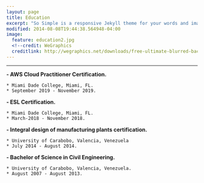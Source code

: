 ```yaml
---
layout: page
title: Education
excerpt: "So Simple is a responsive Jekyll theme for your words and images."
modified: 2014-08-08T19:44:38.564948-04:00
image:
  feature: education2.jpg
  <!--credit: WeGraphics
  creditlink: http://wegraphics.net/downloads/free-ultimate-blurred-background-pack/ -->
---
```


<!--Looking for a simple, responsive, theme for your Jekyll powered blog? Well look no further. Here be **So Simple Theme**, the follow up to [**Minimal Mistakes**](http://mmistakes.github.io/minimal-mistakes) --- by designer slash illustrator [Michael Rose](http://mademistakes.com).-->

<hr/>


  
**- AWS Cloud Practitioner Certification.**

    * Miami Dade College, Miami, FL.                                                
    * September 2019 - November 2019.


**- ESL Certification.**

    * Miami Dade College, Miami, FL.                                                                      
    * March-2018 - November 2018.


**- Integral design of manufacturing plants certification.** 

    * University of Carabobo, Valencia, Venezuela                                      
    * July 2014 - August 2014.


**- Bachelor of Science in Civil Engineering.**

    * University of Carabobo, Valencia, Venezuela.                                                  
    * August 2007 - August 2013.

  
[^1]: Example: *domain.com/category-name/post-title*

